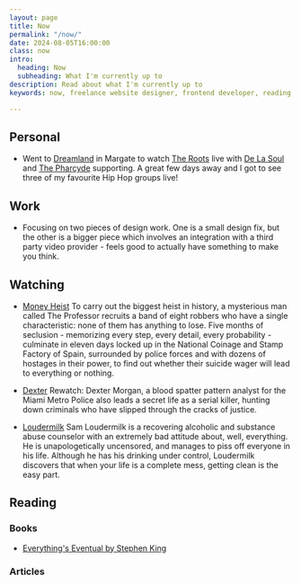 ```yaml
---
layout: page
title: Now
permalink: "/now/"
date: 2024-08-05T16:00:00
class: now
intro:
  heading: Now
  subheading: What I'm currently up to
description: Read about what I'm currently up to
keywords: now, freelance website designer, frontend developer, reading, watching, work

---
```

## Personal
* Went to [Dreamland](https://www.dreamland.co.uk/ "Dreamland") in Margate to watch [The Roots](https://www.theroots.com/ "The Roots") live with [De La Soul](https://www.wearedelasoul.com/ "De La Soul") and [The Pharcyde](https://thepharcyde.com/ "The Pharcyde") supporting. A great few days away and I got to see three of my favourite Hip Hop groups live!

## Work
* Focusing on two pieces of design work. One is a small design fix, but the other is a bigger piece which involves an integration with a third party video provider - feels good to actually have something to make you think.

## Watching
* [Money Heist](https://www.themoviedb.org/tv/71446-la-casa-de-papel "Money Heist")
  To carry out the biggest heist in history, a mysterious man called The Professor recruits a band of eight robbers who have a single characteristic: none of them has anything to lose. Five months of seclusion - memorizing every step, every detail, every probability - culminate in eleven days locked up in the National Coinage and Stamp Factory of Spain, surrounded by police forces and with dozens of hostages in their power, to find out whether their suicide wager will lead to everything or nothing.

* [Dexter](https://www.themoviedb.org/tv/1405-dexter "Dexter")
  Rewatch: Dexter Morgan, a blood spatter pattern analyst for the Miami Metro Police also leads a secret life as a serial killer, hunting down criminals who have slipped through the cracks of justice.

* [Loudermilk](https://www.themoviedb.org/tv/73200-loudermilk "Loudermilk")
  Sam Loudermilk is a recovering alcoholic and substance abuse counselor with an extremely bad attitude about, well, everything. He is unapologetically uncensored, and manages to piss off everyone in his life. Although he has his drinking under control, Loudermilk discovers that when your life is a complete mess, getting clean is the easy part.

## Reading

### Books
* [ Everything's Eventual by Stephen King](https://bookwyrm.social/book/73015/s/everythings-eventual "Everything's Eventual by Stephen King")

### Articles
